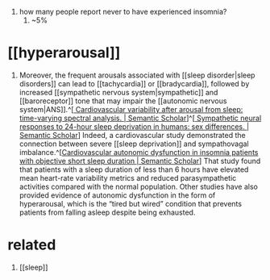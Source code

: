 1. how many people report never to have experienced insomnia?
	1. ~5%

# [[hyperarousal]]
1. Moreover, the frequent arousals associated with [[sleep disorder|sleep disorders]] can lead to [[tachycardia]] or [[bradycardia]], followed by increased [[sympathetic nervous system|sympathetic]] and [[baroreceptor]] tone that may impair the [[autonomic nervous system|ANS]].^[[ Cardiovascular variability after arousal from sleep: time-varying spectral analysis. | Semantic Scholar](https://www.semanticscholar.org/paper/Cardiovascular-variability-after-arousal-from-Blasi-Jo/1a7ac49489aa505772a5b39f3830c546f191f391)]^[[ Sympathetic neural responses to 24-hour sleep deprivation in humans: sex differences. | Semantic Scholar](https://www.semanticscholar.org/paper/Sympathetic-neural-responses-to-24-hour-sleep-in-Carter-Durocher/3aaa6879469e3190c9cfedc6a8cc2b7ece40da15)] Indeed, a cardiovascular study demonstrated the connection between severe [[sleep deprivation]] and sympathovagal imbalance.^[[Cardiovascular autonomic dysfunction in insomnia patients with objective short sleep duration | Semantic Scholar](https://www.semanticscholar.org/paper/Cardiovascular-autonomic-dysfunction-in-insomnia-Jarrin-Ivers/bf1dfb34002819fb422f76d90e69c9246ecfd66e)] That study found that patients with a sleep duration of less than 6 hours have elevated mean heart-rate variability metrics and reduced parasympathetic activities compared with the normal population. Other studies have also provided evidence of autonomic dysfunction in the form of hyperarousal, which is the “tired but wired” condition that prevents patients from falling asleep despite being exhausted.

# related
1. [[sleep]]